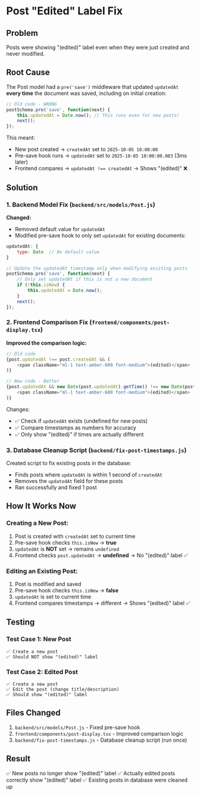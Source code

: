 # Post "Edited" Label Fix

## Problem
Posts were showing "(edited)" label even when they were just created and never modified.

## Root Cause
The Post model had a `pre('save')` middleware that updated `updatedAt` **every time** the document was saved, including on initial creation:

```javascript
// Old code - WRONG
postSchema.pre('save', function(next) {
    this.updatedAt = Date.now(); // This runs even for new posts!
    next();
});
```

This meant:
- New post created → `createdAt` set to `2025-10-05 10:00:00`
- Pre-save hook runs → `updatedAt` set to `2025-10-05 10:00:00.003` (3ms later)
- Frontend compares → `updatedAt !== createdAt` → Shows "(edited)" ❌

## Solution

### 1. Backend Model Fix (`backend/src/models/Post.js`)

**Changed:**
- Removed default value for `updatedAt`
- Modified pre-save hook to only set `updatedAt` for existing documents:

```javascript
updatedAt: {
    type: Date  // No default value
}

// Update the updatedAt timestamp only when modifying existing posts
postSchema.pre('save', function(next) {
    // Only set updatedAt if this is not a new document
    if (!this.isNew) {
        this.updatedAt = Date.now();
    }
    next();
});
```

### 2. Frontend Comparison Fix (`frontend/components/post-display.tsx`)

**Improved the comparison logic:**
```typescript
// Old code
{post.updatedAt !== post.createdAt && (
    <span className="ml-1 text-amber-600 font-medium">(edited)</span>
)}

// New code - Better
{post.updatedAt && new Date(post.updatedAt).getTime() !== new Date(post.createdAt).getTime() && (
    <span className="ml-1 text-amber-600 font-medium">(edited)</span>
)}
```

Changes:
- ✅ Check if `updatedAt` exists (undefined for new posts)
- ✅ Compare timestamps as numbers for accuracy
- ✅ Only show "(edited)" if times are actually different

### 3. Database Cleanup Script (`backend/fix-post-timestamps.js`)

Created script to fix existing posts in the database:
- Finds posts where `updatedAt` is within 1 second of `createdAt`
- Removes the `updatedAt` field for these posts
- Ran successfully and fixed 1 post

## How It Works Now

### Creating a New Post:
1. Post is created with `createdAt` set to current time
2. Pre-save hook checks `this.isNew` → **true**
3. `updatedAt` is **NOT** set → remains `undefined`
4. Frontend checks `post.updatedAt` → **undefined** → No "(edited)" label ✅

### Editing an Existing Post:
1. Post is modified and saved
2. Pre-save hook checks `this.isNew` → **false**
3. `updatedAt` is set to current time
4. Frontend compares timestamps → different → Shows "(edited)" label ✅

## Testing

### Test Case 1: New Post
```
✅ Create a new post
✅ Should NOT show "(edited)" label
```

### Test Case 2: Edited Post
```
✅ Create a new post
✅ Edit the post (change title/description)
✅ Should show "(edited)" label
```

## Files Changed

1. `backend/src/models/Post.js` - Fixed pre-save hook
2. `frontend/components/post-display.tsx` - Improved comparison logic
3. `backend/fix-post-timestamps.js` - Database cleanup script (run once)

## Result

✅ New posts no longer show "(edited)" label
✅ Actually edited posts correctly show "(edited)" label
✅ Existing posts in database were cleaned up
